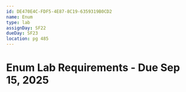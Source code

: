 ```yaml
---
id: DE470E4C-FDF5-4E87-8C19-6359319B0CD2
name: Enum
type: lab
assignDay: SF22
dueDay: SF23
location: pg 485
---
```


# Enum Lab Requirements - Due Sep 15, 2025

